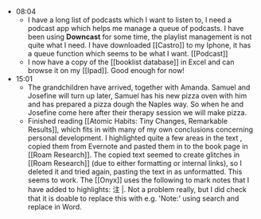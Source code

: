- 08:04
    - I have a long list of podcasts which I want to listen to, I need a podcast app which helps me manage a queue of podcasts. I have been using **Downcast** for some time, the playlist management is not quite what I need. I have downloaded [[Castro]] to my Iphone, it has a queue function which seems to be what I want. [[Podcast]]
    - I now have a copy of the [[booklist database]] in Excel and can browse it on my [[Ipad]]. Good enough for now!
- 15:01
    - The grandchildren have arrived, together with Amanda.  Samuel and Josefine will turn up later, Samuel has his  new pizza oven with him and has prepared a pizza dough the Naples way. So when he and Josefine come here after their therapy session we will make pizza.
    - Finished reading [[Atomic Habits: Tiny Changes, Remarkable Results]], which fits in with many of my own conclusions concerning personal development. I highlighted quite a few areas in the text , copied them  from Evernote and pasted them in to the book page in [[Roam Research]]. The copied text seemed to create glitches in [[Roam Research]] (due to either formatting or internal links), so I deleted it and tried again, pasting the text in as unformatted. This seems to work. The [[Onyx]] uses the following to mark notes that I have added to highlights: 注 |. Not a problem really, but I did check that it is doable to replace this with e.g. 'Note:' using search and replace in Word.
